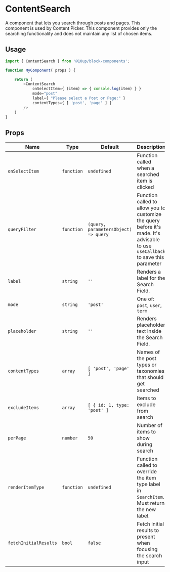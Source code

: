 # ContentSearch

A component that lets you search through posts and pages. This component is used by Content Picker. This component provides only the searching functionality and does not maintain any list of chosen items.

## Usage

```js
import { ContentSearch } from '@10up/block-components';

function MyComponent( props ) {

    return (
        <ContentSearch
            onSelectItem={ (item) => { console.log(item) } }
            mode="post"
            label={ "Please select a Post or Page:" }
            contentTypes={ [ 'post', 'page' ] }
        />
    )
}
```

## Props

| Name                  | Type       | Default                              | Description                                                                                                                      |
|-----------------------|------------|--------------------------------------|----------------------------------------------------------------------------------------------------------------------------------|
| `onSelectItem`        | `function` | `undefined`                          | Function called when a searched item is clicked                                                                                  |
| `queryFilter`         | `function` | `(query, parametersObject) => query` | Function called to allow you to customize the query before it's made. It's advisable to use `useCallback` to save this parameter |
| `label`               | `string`   | `''`                                 | Renders a label for the Search Field.                                                                                            |
| `mode`                | `string`   | `'post'`                             | One of: `post`, `user`, `term`                                                                                                   |
| `placeholder`         | `string`   | `''`                                 | Renders placeholder text inside the Search Field.                                                                                |
| `contentTypes`        | `array`    | `[ 'post', 'page' ]`                 | Names of the post types or taxonomies that should get searched                                                                   |
| `excludeItems`        | `array`    | `[ { id: 1, type: 'post' ]`          | Items to exclude from search                                                                                                     |
| `perPage`             | `number`   | `50`                                 | Number of items to show during search                                                                                            |
| `renderItemType`      | `function` | `undefined`                          | Function called to override the item type label in `SearchItem`. Must return the new label.                                      |
| `fetchInitialResults` | `bool`     | `false`                              | Fetch initial results to present when focusing the search input                                                                  |
